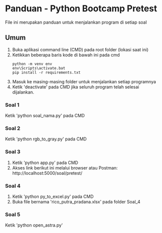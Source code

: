 # Panduan - Python Bootcamp Pretest
File ini merupakan panduan untuk menjalankan program di setiap soal

## Umum
1. Buka aplikasi command line (CMD) pada root folder (lokasi saat ini) 
2. Ketikkan beberapa baris kode di bawah ini pada cmd
    ```
    python -m venv env
    env\Scripts\activate.bat
    pip install -r requirements.txt
    ```
3. Masuk ke masing-masing folder untuk menjalankan setiap programnya
4. Ketik 'deactivate' pada CMD jika seluruh program telah selesai dijalankan.

### Soal 1
Ketik 'python soal_nama.py' pada CMD

### Soal 2
Ketik 'python rgb_to_gray.py' pada CMD

### Soal 3
1. Ketik 'python app.py' pada CMD
2. Akses link berikut ini melalui browser atau Postman: http://localhost:5000/soal/pretest/

### Soal 4
1. Ketik 'python py_to_excel.py' pada CMD
2. Buka file bernama 'rico_putra_pradana.xlsx' pada folder Soal_4

### Soal 5
Ketik 'python open_astra.py'
